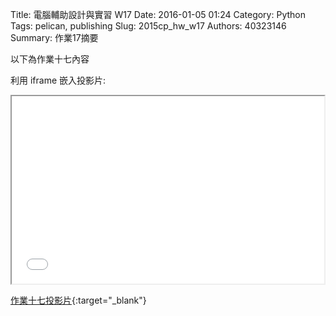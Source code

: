 Title: 電腦輔助設計與實習 W17
Date: 2016-01-05 01:24
Category: Python
Tags: pelican, publishing
Slug: 2015cp_hw_w17
Authors: 40323146
Summary: 作業17摘要

以下為作業十七內容

利用 iframe 嵌入投影片:

<iframe src="40323146_cp_w17_p.html" width="500" height="300"></iframe>

[作業十七投影片](40323146_cp_w17_p.html){:target="_blank"}